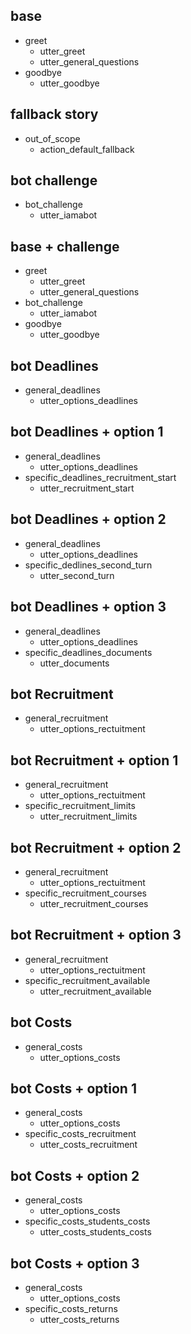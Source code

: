 ## base
* greet
  - utter_greet
  - utter_general_questions
* goodbye
  - utter_goodbye

## fallback story
* out_of_scope
  - action_default_fallback

## bot challenge
* bot_challenge
  - utter_iamabot

## base + challenge
* greet
  - utter_greet
  - utter_general_questions
* bot_challenge
  - utter_iamabot
* goodbye
  - utter_goodbye

## bot Deadlines
* general_deadlines
  - utter_options_deadlines

## bot Deadlines + option 1
* general_deadlines
  - utter_options_deadlines
* specific_deadlines_recruitment_start
  - utter_recruitment_start

## bot Deadlines + option 2
* general_deadlines
  - utter_options_deadlines
* specific_dedlines_second_turn
  - utter_second_turn

## bot Deadlines + option 3
* general_deadlines
  - utter_options_deadlines
* specific_deadlines_documents
  - utter_documents

## bot Recruitment
* general_recruitment
  - utter_options_rectuitment

## bot Recruitment + option 1
* general_recruitment
  - utter_options_rectuitment
* specific_recruitment_limits
  - utter_recruitment_limits

## bot Recruitment + option 2
* general_recruitment
  - utter_options_rectuitment
* specific_recruitment_courses
  - utter_recruitment_courses

## bot Recruitment + option 3
* general_recruitment
  - utter_options_rectuitment
* specific_recruitment_available
  - utter_recruitment_available

## bot Costs
* general_costs
  - utter_options_costs

## bot Costs + option 1
* general_costs
  - utter_options_costs
* specific_costs_recruitment
  - utter_costs_recruitment

## bot Costs + option 2
* general_costs
  - utter_options_costs
* specific_costs_students_costs
  - utter_costs_students_costs

## bot Costs + option 3
* general_costs
  - utter_options_costs
* specific_costs_returns
  - utter_costs_returns
